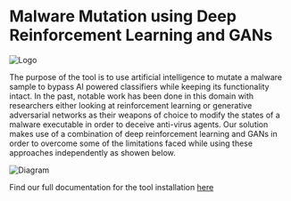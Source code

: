 
# Malware Mutation using Deep Reinforcement Learning and GANs 

![Logo](https://github.com/CyberForce/Pesidious/blob/master/pesidoius%20logo.png)

The purpose of the tool is to use artificial intelligence to mutate a malware sample to bypass AI powered classifiers while keeping its functionality intact. In the past, notable work has been done in this domain with researchers either looking at reinforcement learning or generative adversarial networks as their weapons of choice to modify the states of a malware executable in order to deceive anti-virus agents. Our solution makes use of a combination of deep reinforcement learning and GANs in order to overcome some of the limitations faced while using these approaches independently as showen below.


![Diagram](https://github.com/CyberForce/Pesidious/blob/master/Pesidious%20architecture%20(simplified).png)

Find our full documentation for the tool installation [here](https://vaya97chandni.gitbook.io/pesidious/) 


